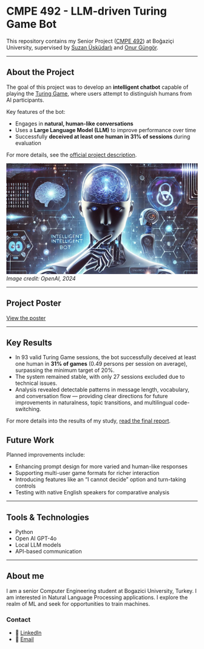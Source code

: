 # CMPE 492 - LLM-driven Turing Game Bot

This repository contains my Senior Project ([CMPE 492](https://www.cmpe.boun.edu.tr/tr/courses/cmpe492)) at Boğaziçi University, supervised by [Suzan Üsküdarlı](https://uskudarli.gitlab.io/uskudarli-academic/) and [Onur Güngör](https://www.cmpe.boun.edu.tr/~onurgu/).  

---

## About the Project
The goal of this project was to develop an **intelligent chatbot** capable of playing the [Turing Game](https://www.turinggame.ai/), where users attempt to distinguish humans from AI participants.  

Key features of the bot:  
* Engages in **natural, human-like conversations**  
* Uses a **Large Language Model (LLM)** to improve performance over time  
* Successfully **deceived at least one human in 31% of sessions** during evaluation  

For more details, see the [official project description](https://www.cmpe.boun.edu.tr/content/project-title-llm-driven-turing-game-bot).  

![cover](.github/banner.png)  
*Image credit: OpenAI, 2024*

---

## Project Poster
[View the poster](reports/poster.pdf)  

---

## Key Results
* In 93 valid Turing Game sessions, the bot successfully deceived at least one human in **31% of games** (0.49 persons per session on average), surpassing the minimum target of 20%. 
* The system remained stable, with only 27 sessions excluded due to technical issues.  
* Analysis revealed detectable patterns in message length, vocabulary, and conversation flow — providing clear directions for future improvements in naturalness, topic transitions, and multilingual code-switching.

For more details into the results of my study, [read the final report](reports/492_final_report.pdf).  

## Future Work
Planned improvements include:

- Enhancing prompt design for more varied and human-like responses  
- Supporting multi-user game formats for richer interaction  
- Introducing features like an “I cannot decide” option and turn-taking controls  
- Testing with native English speakers for comparative analysis

---

## Tools & Technologies
* Python  
* Open AI GPT-4o
* Local LLM models  
* API-based communication  

---

## About me
I am a senior Computer Engineering student at Bogazici University, Turkey. I am interested in Natural Language Processing applications. I explore the realm of ML and seek for opportunities to train machines.

### Contact
- 👔 [LinkedIn](https://www.linkedin.com/in/ebrarkiziloglu/)
- 📧 [Email](ebrarkiziloglu@gmail.com)
